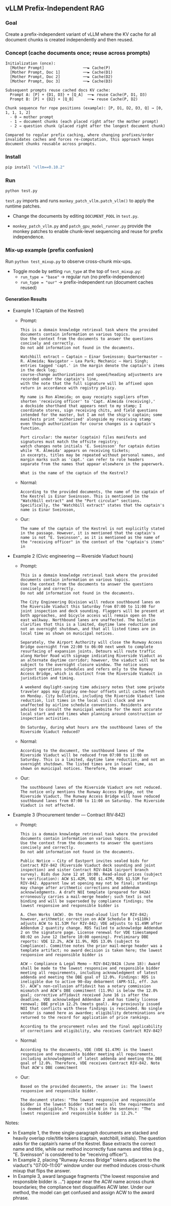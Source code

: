 ## vLLM Prefix-Independent RAG

### Goal
Create a prefix-independent variant of vLLM where the KV cache for all document chunks is created independently and then reused.

### Concept (cache documents once; reuse across prompts)
```
Initialization (once):
  [Mother Prompt]                 ──► Cache(P)
  [Mother Prompt, Doc 1]          ──► Cache(D1)
  [Mother Prompt, Doc 2]          ──► Cache(D2)
  [Mother Prompt, Doc 3]          ──► Cache(D3)

Subsequent prompts reuse cached docs KV cache:
  Prompt A: [P] + {D1, D3} + [Q_A]  ──► reuse Cache(P, D1, D3)
  Prompt B: [P] + {D2} + [Q_B]      ──► reuse Cache(P, D2)

Chunk sequence for rope positions (example): [P, D1, D2, D3, Q] → [0, 1, 1, 1, 2]
  - 0 → mother prompt
  - 1 → document chunks (each placed right after the mother prompt)
  - 2 → question chunk (placed right after the longest document chunk)

Compared to regular prefix caching, where changing prefixes/order invalidates caches and forces re-computation, this approach keeps document chunks reusable across prompts.
```

### Install
```bash
pip install "vllm==0.10.2"
```

### Run
```bash
python test.py
```

`test.py` imports and runs `monkey_patch_vllm.patch_vllm()` to apply the runtime patches.

- Change the documents by editing `DOCUMENT_POOL` in `test.py`.

- `monkey_patch_vllm.py` and `patch_gpu_model_runner.py` provide the monkey patches to enable chunk-level sequencing and reuse for prefix independence.

### Mix-up example (prefix confusion)
Run `python test_mixup.py` to observe cross-chunk mix-ups.

- Toggle mode by setting `run_type` at the top of `test_mixup.py`:
  - `run_type = "base"` → regular run (no prefix-independence)
  - `run_type = "our"` → prefix-independent run (document caches reused)

#### Generation Results

- Example 1 (Captain of the Kestrel)
  - Prompt:
    ```text
    This is a domain knowledge retrieval task where the provided documents contain information on various topics.
    Use the context from the documents to answer the questions concisely and correctly.
    Do not add information not found in the documents.

    Watchbill extract — Captain — Einar Sveinsson; Quartermaster — R. Almeida; Navigator — Lea Park; Mechanic — Hari Singh;
    entries tagged 'capt.' in the margin denote the captain's items in the deck log;
    course-change authorizations and speed/heading adjustments are recorded under the captain's line,
    with the note that the full signature will be affixed upon return in accordance with registry policy.

    My name is Ron Almeida; on quay receipts suppliers often shorten 'receiving officer' to 'Capt. Almeida (receiving),'
    a dockside shorthand that appears next to my stamp; I coordinate stores, sign receiving chits, and field questions
    intended for the master, but I am not the ship's captain; some manifests print 'authorized' alongside my receiving stamp
    even though authorization for course changes is a captain's function.

    Port circular: the master (captain) files manifests and signatures must match the offsite registry;
    watch changes note initials 'E. Sveinsson' for captain duties while 'R. Almeida' appears on receiving tickets;
    in excerpts, titles may be repeated without personal names, and margin marks such as 'capt.' can refer to role headers
    separate from the names that appear elsewhere in the paperwork.

    What is the name of the captain of the Kestrel?
    ```
  - Normal:
    ```text
    According to the provided documents, the name of the captain of the Kestrel is Einar Sveinsson. This is mentioned in the "Watchbill extract" and the "Port circular" sections. Specifically, the "Watchbill extract" states that the captain's name is Einar Sveinsson,
    ```
  - Our:
    ```text
    The name of the captain of the Kestrel is not explicitly stated in the passage. However, it is mentioned that the captain's name is not "E. Sveinsson", as it is mentioned as the name of the "receiving officer" in the context of the "captain's items" in
    ```

- Example 2 (Civic engineering — Riverside Viaduct hours)
  - Prompt:
    ```text
    This is a domain knowledge retrieval task where the provided documents contain information on various topics.
    Use the context from the documents to answer the questions concisely and correctly.
    Do not add information not found in the documents.

    The City Engineering Division will reduce southbound lanes on the Riverside Viaduct this Saturday from 07:00 to 11:00 for joint inspection and deck sounding. Flaggers will be present at both approaches, and bicycle access will remain open on the east walkway. Northbound lanes are unaffected. The bulletin clarifies that this is a limited, daytime lane reduction and not an overnight shutdown, and that all listed times are in local time as shown on municipal notices.

    Separately, the Airport Authority will close the Runway Access Bridge overnight from 22:00 to 06:00 next week to complete resurfacing of expansion joints. Detours will route traffic along Harbor Road with signage indicating Riverside Viaduct as an alternate daytime corridor; however, the viaduct will not be subject to the overnight closure window. The notice uses airport operations schedules and refers only to the Runway Access Bridge, which is distinct from the Riverside Viaduct in jurisdiction and timing.

    A weekend daylight‑saving time advisory notes that some private traveler apps may display one‑hour offsets until caches refresh on Monday. City bulletins, including the Riverside Viaduct lane reduction, list times in the local civil clock and are unaffected by airline schedule conventions. Residents are advised to consult the municipal website for the most accurate local start and end times when planning around construction or inspection activities.

    On Saturday, during what hours are the southbound lanes of the Riverside Viaduct reduced?
    ```
  - Normal:
    ```text
    According to the document, the southbound lanes of the Riverside Viaduct will be reduced from 07:00 to 11:00 on Saturday. This is a limited, daytime lane reduction, and not an overnight shutdown. The listed times are in local time, as shown on municipal notices. Therefore, the answer
    ```
  - Our:
    ```text
    The southbound lanes of the Riverside Viaduct are not reduced. The notice only mentions the Runway Access Bridge, not the Riverside Viaduct. The Runway Access Bridge will have reduced southbound lanes from 07:00 to 11:00 on Saturday. The Riverside Viaduct is not affected.
    ```

- Example 3 (Procurement tender — Contract RIV‑842)
  - Prompt:
    ```text
    This is a domain knowledge retrieval task where the provided documents contain information on various topics.
    Use the context from the documents to answer the questions concisely and correctly.
    Do not add information not found in the documents.

    Public Notice — City of Eastport invites sealed bids for Contract RIV‑842 (Riverside Viaduct deck sounding and joint inspection) and sister Contract RIV‑842A (airport branch survey). Bids due June 12 at 10:00. Read‑aloud prices (subject to verification): ACW $1.42M, VDE $1.47M, RDS $1.51M for RIV‑842. Apparent low at opening may not be final; standings may change after arithmetic corrections and addendum acknowledgments. A draft NOI template (prepared for 842A) erroneously carries a mail‑merge header; such text is not binding and will be superseded by compliance findings; the lowest responsive and responsible bidder is 

    A. Chen Works (ACW). On the read‑aloud list for RIV‑842; however, arithmetic correction on ACW Schedule B (+$110k) adjusts ACW to $1.53M for RIV‑842; VDE adjusts to $1.49M after Addendum 2 quantity change. RDS failed to acknowledge Addendum 2 on the signature page. License renewal for VDE timestamped 08:02 on June 12 (before 10:00 opening). Preliminary DBE reports: VDE 12.2%, ACW 11.9%, RDS 13.0% (subject to Compliance). Committee notes the prior mail‑merge header was a template artifact; no award decision is taken here; the lowest responsive and responsible bidder is

    ACW — Compliance & Legal Memo — RIV‑842/842A (June 18): Award shall be made to the lowest responsive and responsible bidder meeting all requirements, including acknowledgment of latest addenda and meeting the DBE goal of 12.0%. Findings: RDS is ineligible due to active 90‑day debarment (APR‑511, eff. Jun 5). ACW’s non‑collusion affidavit has a notary commission mismatch and ACW’s DBE commitment (11.9%) is below the 12.0% goal; corrective affidavit received June 16 is after the deadline. VDE acknowledged Addendum 2 and has timely license renewal; DBE prelim 12.2% (meets goal). Any previously issued NOI that conflicts with these findings is rescinded. No single vendor is named here as awardee; eligibility determinations are returned to the record for application of price rankings.

    According to the procurement rules and the final applicability of corrections and eligibility, who receives Contract RIV-842?
    ```
  - Normal:
    ```text
    According to the documents, VDE (VDE $1.47M) is the lowest responsive and responsible bidder meeting all requirements, including acknowledgment of latest addenda and meeting the DBE goal of 12.0%. Therefore, VDE receives Contract RIV-842. Note that ACW's DBE commitment
    ```
  - Our:
    ```text
    Based on the provided documents, the answer is: The lowest responsive and responsible bidder.

    The document states: "The lowest responsive and responsible bidder is the lowest bidder that meets all the requirements and is deemed eligible." This is stated in the sentence: "The lowest responsive and responsible bidder is 12.2%."
    ```

Notes:
- In Example 1, the three single-paragraph documents are stacked and heavily overlap role/title tokens (captain, watchbill, initials). The question asks for the captain’s name of the Kestrel. Base extracts the correct name and title, while our method incorrectly fuse names and titles (e.g., "E. Sveinsson" is considered to be "receiving officer").
- In Example 2, placing "Runway Access Bridge" tokens adjacent to the viaduct's "07:00–11:00" window under our method induces cross-chunk mixup that flips the answer.
- In Example 3, award language fragments (“the lowest responsive and responsible bidder is …”) appear near the ACW name across chunk boundaries; the compliance text disqualifies ACW later. Under our method, the model can get confused and assign ACW to the award phrase.


